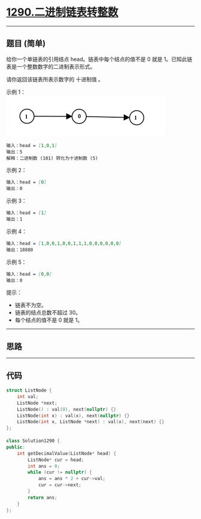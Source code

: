 # [1290.二进制链表转整数](https://leetcode.cn/problems/convert-binary-number-in-a-linked-list-to-integer/description/)

---

## 题目 (简单)

给你一个单链表的引用结点 head。链表中每个结点的值不是 0 就是 1。已知此链表是一个整数数字的二进制表示形式。  

请你返回该链表所表示数字的 十进制值 。  

示例 1：  
![Alt text](https://github.com/yang-yang-o-o/CodingNotes/blob/main/Coding/asset/1290_1.png)  

```markdown
输入：head = [1,0,1]
输出：5
解释：二进制数 (101) 转化为十进制数 (5)
```

示例 2：  

```markdown
输入：head = [0]
输出：0
```

示例 3：  

```markdown
输入：head = [1]
输出：1
```

示例 4：  

```markdown
输入：head = [1,0,0,1,0,0,1,1,1,0,0,0,0,0,0]
输出：18880
```

示例 5：  

```markdown
输入：head = [0,0]
输出：0
```

提示：  

- 链表不为空。
- 链表的结点总数不超过 30。
- 每个结点的值不是 0 就是 1。

---

## 思路

---

## 代码

```C++
struct ListNode {
    int val;
    ListNode *next;
    ListNode() : val(0), next(nullptr) {}
    ListNode(int x) : val(x), next(nullptr) {}
    ListNode(int x, ListNode *next) : val(x), next(next) {}
};

class Solution1290 {
public:
    int getDecimalValue(ListNode* head) {
        ListNode* cur = head;
        int ans = 0;
        while (cur != nullptr) {
            ans = ans * 2 + cur->val;
            cur = cur->next;
        }
        return ans;
    }
};
```
